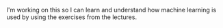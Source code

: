 I'm working on this so I can learn and understand how machine learning is used by using the exercises from the lectures.
